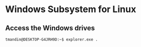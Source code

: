 # Windows Subsystem for Linux

## Access the Windows drives
```
tmandin@DESKTOP-G4JRH9D:~$ explorer.exe .
```
